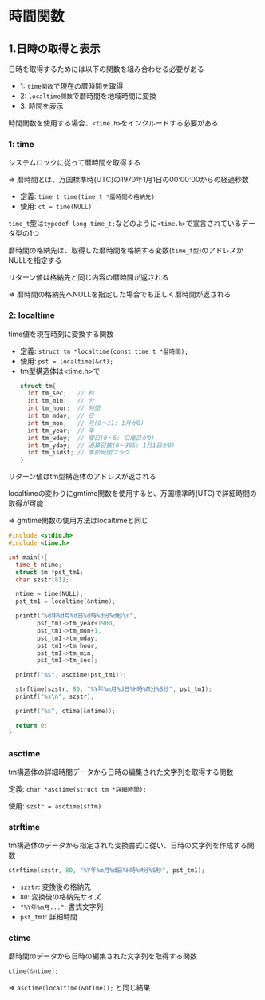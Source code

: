 # 時間関数

## 1.日時の取得と表示
日時を取得するためには以下の関数を組み合わせる必要がある

- 1: `time関数`で現在の暦時間を取得
- 2: `localtime関数`で暦時間を地域時間に変換
- 3: 時間を表示

時間関数を使用する場合、`<time.h>`をインクルードする必要がある  

### 1: time
システムロックに従って暦時間を取得する

=> 暦時間とは、万国標準時(UTC)の1970年1月1日の00:00:00からの経過秒数

- 定義: `time_t time(time_t *暦時間の格納先)`
- 使用: `ct = time(NULL)`

`time_t`型は`typedef long time_t;`などのように`<time.h>`で宣言されているデータ型の1つ

暦時間の格納先は、取得した暦時間を格納する変数(`time_t型`)のアドレスかNULLを指定する

リターン値は格納先と同じ内容の暦時間が返される

=> 暦時間の格納先へNULLを指定した場合でも正しく暦時間が返される

### 2: localtime
time値を現在時刻に変換する関数

- 定義: `struct tm *localtime(const time_t *暦時間);`
- 使用: `pst = localtime(&ct);`
- tm型構造体は<time.h>で
  ```c
  struct tm{
    int tm_sec;   // 秒
    int tm_min;   // 分
    int tm_hour;  // 時間
    int tm_mday;  // 日
    int tm_mon;   // 月(0～11: 1月が0)
    int tm_year;  // 年
    int tm_wday;  // 曜日(0～6: 日曜日が0)
    int tm_yday;  // 通算日数(0～365: 1月1日が0)
    int tm_isdst; // 季節時間フラグ
  }
  ```
リターン値はtm型構造体のアドレスが返される

localtimeの変わりにgmtime関数を使用すると、万国標準時(UTC)で詳細時間の取得が可能

=> gmtime関数の使用方法はlocaltimeと同じ

```c
#include <stdio.h>
#include <time.h>

int main(){
  time_t ntime;
  struct tm *pst_tm1;
  char szstr[81];

  ntime = time(NULL);
  pst_tm1 = localtime(&ntime);

  printf("%d年%d月%d日%d時%d分%d秒\n",
        pst_tm1->tm_year+1900,
        pst_tm1->tm_mon+1,
        pst_tm1->tm_mday,
        pst_tm1->tm_hour,
        pst_tm1->tm_min,
        pst_tm1->tm_sec);

  printf("%s", asctime(pst_tm1));

  strftime(szstr, 80, "%Y年%m月%d日%H時%M分%S秒", pst_tm1);
  printf("%s\n", szstr);

  printf("%s", ctime(&ntime));

  return 0;
}
```

### asctime

tm構造体の詳細時間データから日時の編集された文字列を取得する関数

定義: `char *asctime(struct tm *詳細時間);`

使用: `szstr = asctime(sttm)`

### strftime

tm構造体のデータから指定された変換書式に従い、日時の文字列を作成する関数

```c
strftime(szstr, 80, "%Y年%m月%d日%H時%M分%S秒", pst_tm1);
```
- `szstr`: 変換後の格納先
- `80`: 変換後の格納先サイズ
- `"%Y年%m月..."`: 書式文字列
- `pst_tm1`: 詳細時間

### ctime

暦時間のデータから日時の編集された文字列を取得する関数

```c
ctime(&ntime);
```
=> `asctime(localtime(&ntime));` と同じ結果

